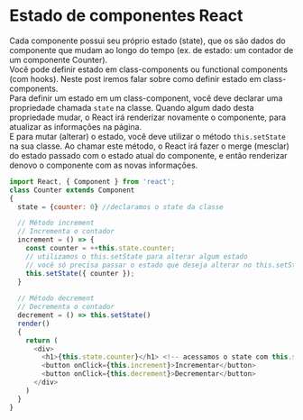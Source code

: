 # Estado de componentes React

Cada componente possui seu próprio estado (state), que os são dados do componente que mudam ao longo do tempo (ex. de estado: um contador de um componente Counter).  
Você pode definir estado em class-components ou functional components (com hooks). Neste post iremos falar sobre como definir estado em class-components.  
Para definir um estado em um class-component, você deve declarar uma propriedade chamada `state` na classe. Quando algum dado desta propriedade mudar, o React irá renderizar novamente o componente, para atualizar as informações na página.  
E para mutar (alterar) o estado, você deve utilizar o método `this.setState` na sua classe. Ao chamar este método, o React irá fazer o merge (mesclar) do estado passado com o estado atual do componente, e então renderizar denovo o componente com as novas informações.  

```js
import React, { Component } from 'react';
class Counter extends Component 
{
  state = {counter: 0} //declaramos o state da classe

  // Método increment
  // Incrementa o contador
  increment = () => {
    const counter = ++this.state.counter;
    // utilizamos o this.setState para alterar algum estado
    // você só precisa passar o estado que deseja alterar no this.setState
    this.setState({ counter }); 
  }
  
  // Método decrement
  // Decrementa o contador
  decrement = () => this.setState()
  render()
  {
    return (
      <div>
        <h1>{this.state.counter}</h1> <!-- acessamos o state com this.state -->
        <button onClick={this.increment}>Incrementar</button>
        <button onClick={this.decrement}>Decrementar</button>
      </div>
    )
  }
}
```